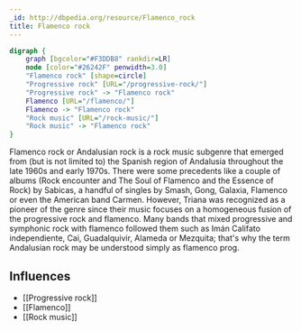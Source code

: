 ```yaml
---
_id: http://dbpedia.org/resource/Flamenco_rock
title: Flamenco rock
---
```


```dot
digraph {
	graph [bgcolor="#F3DDB8" rankdir=LR]
	node [color="#26242F" penwidth=3.0]
	"Flamenco rock" [shape=circle]
	"Progressive rock" [URL="/progressive-rock/"]
	"Progressive rock" -> "Flamenco rock"
	Flamenco [URL="/flamenco/"]
	Flamenco -> "Flamenco rock"
	"Rock music" [URL="/rock-music/"]
	"Rock music" -> "Flamenco rock"
}
```

Flamenco rock or Andalusian rock is a rock music subgenre that emerged from (but is not limited to) the Spanish region of Andalusia throughout the late 1960s and early 1970s. There were some precedents like a couple of albums (Rock encounter and The Soul of Flamenco and the Essence of Rock) by Sabicas, a handful of singles by Smash, Gong, Galaxia, Flamenco or even the American band Carmen. However, Triana was recognized as a pioneer of the genre since their music focuses on a homogeneous fusion of the progressive rock and flamenco. Many bands that mixed progressive and symphonic rock with flamenco followed them such as Imán Califato independiente, Cai, Guadalquivir, Alameda or Mezquita; that's why the term Andalusian rock may be understood simply as flamenco prog.

## Influences
- [[Progressive rock]]
- [[Flamenco]]
- [[Rock music]]
